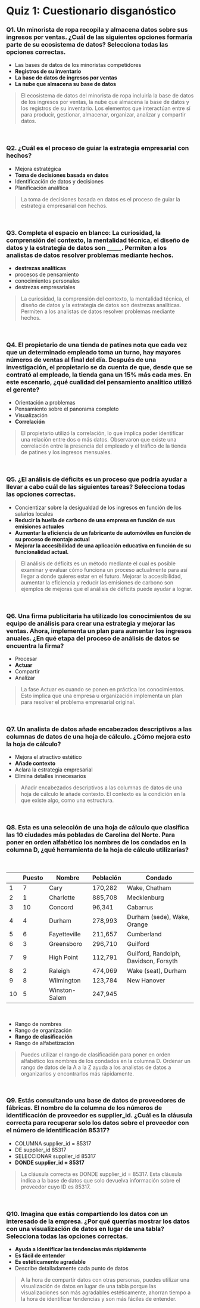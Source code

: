 # Quiz 1: Cuestionario disganóstico

### Q1. Un minorista de ropa recopila y almacena datos sobre sus ingresos por ventas. ¿Cuál de las siguientes opciones formaría parte de su ecosistema de datos? Selecciona todas las opciones correctas.

- Las bases de datos de los minoristas competidores
- **Registros de su inventario**
- **La base de datos de ingresos por ventas**
- **La nube que almacena su base de datos**
> El ecosistema de datos del minorista de ropa incluiría la base de datos de los ingresos por ventas, la nube que almacena la base de datos y los registros de su inventario. Los elementos que interactúan entre sí para producir, gestionar, almacenar, organizar, analizar y compartir datos.

&nbsp;

### Q2. ¿Cuál es el proceso de guiar la estrategia empresarial con hechos?

- Mejora estratégica
- **Toma de decisiones basada en datos**
- Identificación de datos y decisiones
- Planificación analítica
> La toma de decisiones basada en datos es el proceso de guiar la estrategia empresarial con hechos.

&nbsp;

### Q3. Completa el espacio en blanco: La curiosidad, la comprensión del contexto, la mentalidad técnica, el diseño de datos y la estrategia de datos son _____. Permiten a los analistas de datos resolver problemas mediante hechos.

- **destrezas analíticas**
- procesos de pensamiento
- conocimientos personales
- destrezas empresariales
> La curiosidad, la comprensión del contexto, la mentalidad técnica, el diseño de datos y la estrategia de datos son destrezas analíticas. Permiten a los analistas de datos resolver problemas mediante hechos.

&nbsp;

### Q4. El propietario de una tienda de patines nota que cada vez que un determinado empleado toma un turno, hay mayores números de ventas al final del día. Después de una investigación, el propietario se da cuenta de que, desde que se contrató al empleado, la tienda gana un 15% más cada mes. En este escenario, ¿qué cualidad del pensamiento analítico utilizó el gerente?

- Orientación a problemas
- Pensamiento sobre el panorama completo
- Visualización
- **Correlación**
> El propietario utilizó la correlación, lo que implica poder identificar una relación entre dos o más datos. Observaron que existe una correlación entre la presencia del empleado y el tráfico de la tienda de patines y los ingresos mensuales.

&nbsp;

### Q5. ¿El análisis de déficits es un proceso que podría ayudar a llevar a cabo cuál de las siguientes tareas? Selecciona todas las opciones correctas.

- Concientizar sobre la desigualdad de los ingresos en función de los salarios locales
- **Reducir la huella de carbono de una empresa en función de sus emisiones actuales**
- **Aumentar la eficiencia de un fabricante de automóviles en función de su proceso de montaje actual**
- **Mejorar la accesibilidad de una aplicación educativa en función de su funcionalidad actual.**
> El análisis de déficits es un método mediante el cual es posible examinar y evaluar cómo funciona un proceso actualmente para así llegar a donde quieres estar en el futuro. Mejorar la accesibilidad, aumentar la eficiencia y reducir las emisiones de carbono son ejemplos de mejoras que el análisis de déficits puede ayudar a lograr.

&nbsp;

### Q6. Una firma publicitaria ha utilizado los conocimientos de su equipo de análisis para crear una estrategia y mejorar las ventas. Ahora, implementa un plan para aumentar los ingresos anuales. ¿En qué etapa del proceso de análisis de datos se encuentra la firma?

- Procesar
- **Actuar**
- Compartir
- Analizar
> La fase Actuar es cuando se ponen en práctica los conocimientos. Esto implica que una empresa u organización implementa un plan para resolver el problema empresarial original.

&nbsp;

### Q7. Un analista de datos añade encabezados descriptivos a las columnas de datos de una hoja de cálculo. ¿Cómo mejora esto la hoja de cálculo?

- Mejora el atractivo estético
- **Añade contexto**
- Aclara la estrategia empresarial
- Elimina detalles innecesarios
> Añadir encabezados descriptivos a las columnas de datos de una hoja de cálculo le añade contexto. El contexto es la condición en la que existe algo, como una estructura.

&nbsp;

### Q8. Esta es una selección de una hoja de cálculo que clasifica las 10 ciudades más pobladas de Carolina del Norte. Para poner en orden alfabético los nombres de los condados en la columna D, ¿qué herramienta de la hoja de cálculo utilizarías?

&nbsp;

|    | Puesto | Nombre        | Población | Condado                               |
|----|--------|---------------|-----------|---------------------------------------|
| 1  | 7      | Cary          | 170,282   | Wake, Chatham                         |
| 2  | 1      | Charlotte     | 885,708   | Mecklenburg                           |
| 3  | 10     | Concord       | 96,341    | Cabarrus                              |
| 4  | 4      | Durham        | 278,993   | Durham (sede), Wake, Orange           |
| 5  | 6      | Fayetteville  | 211,657   | Cumberland                            |
| 6  | 3      | Greensboro    | 296,710   | Guilford                              |
| 7  | 9      | High Point    | 112,791   | Guilford, Randolph, Davidson, Forsyth |
| 8  | 2      | Raleigh       | 474,069   | Wake (seat), Durham                   |
| 9  | 8      | Wilmington    | 123,784   | New Hanover                           |
| 10 | 5      | Winston-Salem | 247,945   |                                       |

&nbsp;

- Rango de nombres
- Rango de organización
- **Rango de clasificación**
- Rango de alfabetización
> Puedes utilizar el rango de clasificación para poner en orden alfabético los nombres de los condados en la columna D. Ordenar un rango de datos de la A a la Z ayuda a los analistas de datos a organizarlos y encontrarlos más rápidamente.

&nbsp;

### Q9. Estás consultando una base de datos de proveedores de fábricas. El nombre de la columna de los números de identificación de proveedor es supplier_id. ¿Cuál es la cláusula correcta para recuperar solo los datos sobre el proveedor con el número de identificación 85317?

- COLUMNA supplier_id = 85317
- DE supplier_id 85317
- SELECCIONAR supplier_id 85317
- **DONDE supplier_id = 85317**
> La cláusula correcta es DONDE supplier_id = 85317. Esta cláusula indica a la base de datos que solo devuelva información sobre el proveedor cuyo ID es 85317.

&nbsp;

### Q10. Imagina que estás compartiendo los datos con un interesado de la empresa. ¿Por qué querrías mostrar los datos con una visualización de datos en lugar de una tabla? Selecciona todas las opciones correctas.

- **Ayuda a identificar las tendencias más rápidamente**
- **Es fácil de entender**
- **Es estéticamente agradable**
- Describe detalladamente cada punto de datos
> A la hora de compartir datos con otras personas, puedes utilizar una visualización de datos en lugar de una tabla porque las visualizaciones son más agradables estéticamente, ahorran tiempo a la hora de identificar tendencias y son más fáciles de entender.